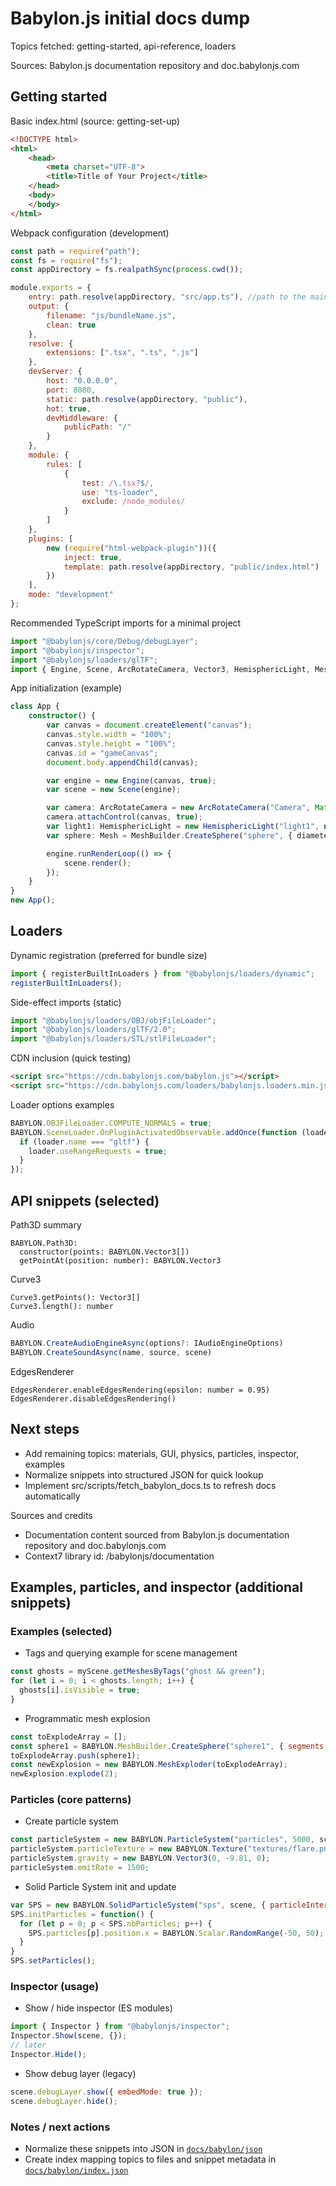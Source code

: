 # Babylon.js initial docs dump

Topics fetched: getting-started, api-reference, loaders

Sources: Babylon.js documentation repository and doc.babylonjs.com

## Getting started

Basic index.html (source: getting-set-up)
```html
<!DOCTYPE html>
<html>
    <head>
        <meta charset="UTF-8">
        <title>Title of Your Project</title>
    </head>
    <body>
    </body>
</html>
```

Webpack configuration (development)
```javascript
const path = require("path");
const fs = require("fs");
const appDirectory = fs.realpathSync(process.cwd());

module.exports = {
    entry: path.resolve(appDirectory, "src/app.ts"), //path to the main .ts file
    output: {
        filename: "js/bundleName.js",
        clean: true
    },
    resolve: {
        extensions: [".tsx", ".ts", ".js"]
    },
    devServer: {
        host: "0.0.0.0",
        port: 8080,
        static: path.resolve(appDirectory, "public"),
        hot: true,
        devMiddleware: {
            publicPath: "/"
        }
    },
    module: {
        rules: [
            {
                test: /\.tsx?$/,
                use: "ts-loader",
                exclude: /node_modules/
            }
        ]
    },
    plugins: [
        new (require("html-webpack-plugin"))({
            inject: true,
            template: path.resolve(appDirectory, "public/index.html")
        })
    ],
    mode: "development"
};
```

Recommended TypeScript imports for a minimal project
```typescript
import "@babylonjs/core/Debug/debugLayer";
import "@babylonjs/inspector";
import "@babylonjs/loaders/glTF";
import { Engine, Scene, ArcRotateCamera, Vector3, HemisphericLight, Mesh, MeshBuilder } from "@babylonjs/core";
```

App initialization (example)
```typescript
class App {
    constructor() {
        var canvas = document.createElement("canvas");
        canvas.style.width = "100%";
        canvas.style.height = "100%";
        canvas.id = "gameCanvas";
        document.body.appendChild(canvas);

        var engine = new Engine(canvas, true);
        var scene = new Scene(engine);

        var camera: ArcRotateCamera = new ArcRotateCamera("Camera", Math.PI / 2, Math.PI / 2, 2, Vector3.Zero(), scene);
        camera.attachControl(canvas, true);
        var light1: HemisphericLight = new HemisphericLight("light1", new Vector3(1, 1, 0), scene);
        var sphere: Mesh = MeshBuilder.CreateSphere("sphere", { diameter: 1 }, scene);

        engine.runRenderLoop(() => {
            scene.render();
        });
    }
}
new App();
```

## Loaders

Dynamic registration (preferred for bundle size)
```typescript
import { registerBuiltInLoaders } from "@babylonjs/loaders/dynamic";
registerBuiltInLoaders();
```

Side-effect imports (static)
```javascript
import "@babylonjs/loaders/OBJ/objFileLoader";
import "@babylonjs/loaders/glTF/2.0";
import "@babylonjs/loaders/STL/stlFileLoader";
```

CDN inclusion (quick testing)
```html
<script src="https://cdn.babylonjs.com/babylon.js"></script>
<script src="https://cdn.babylonjs.com/loaders/babylonjs.loaders.min.js"></script>
```

Loader options examples
```javascript
BABYLON.OBJFileLoader.COMPUTE_NORMALS = true;
BABYLON.SceneLoader.OnPluginActivatedObservable.addOnce(function (loader) {
  if (loader.name === "gltf") {
    loader.useRangeRequests = true;
  }
});
```

## API snippets (selected)

Path3D summary
```apdoc
BABYLON.Path3D:
  constructor(points: BABYLON.Vector3[])
  getPointAt(position: number): BABYLON.Vector3
```

Curve3
```apdoc
Curve3.getPoints(): Vector3[]
Curve3.length(): number
```

Audio
```javascript
BABYLON.CreateAudioEngineAsync(options?: IAudioEngineOptions)
BABYLON.CreateSoundAsync(name, source, scene)
```

EdgesRenderer
```apdoc
EdgesRenderer.enableEdgesRendering(epsilon: number = 0.95)
EdgesRenderer.disableEdgesRendering()
```

## Next steps
- Add remaining topics: materials, GUI, physics, particles, inspector, examples
- Normalize snippets into structured JSON for quick lookup
- Implement src/scripts/fetch_babylon_docs.ts to refresh docs automatically

Sources and credits
- Documentation content sourced from Babylon.js documentation repository and doc.babylonjs.com
- Context7 library id: /babylonjs/documentation
## Examples, particles, and inspector (additional snippets)

### Examples (selected)
- Tags and querying example for scene management
```javascript
const ghosts = myScene.getMeshesByTags("ghost && green");
for (let i = 0; i < ghosts.length; i++) {
  ghosts[i].isVisible = true;
}
```

- Programmatic mesh explosion
```javascript
const toExplodeArray = [];
const sphere1 = BABYLON.MeshBuilder.CreateSphere("sphere1", { segments: 12, diameter: 2 }, scene);
toExplodeArray.push(sphere1);
const newExplosion = new BABYLON.MeshExploder(toExplodeArray);
newExplosion.explode(2);
```

### Particles (core patterns)
- Create particle system
```javascript
const particleSystem = new BABYLON.ParticleSystem("particles", 5000, scene);
particleSystem.particleTexture = new BABYLON.Texture("textures/flare.png", scene);
particleSystem.gravity = new BABYLON.Vector3(0, -9.81, 0);
particleSystem.emitRate = 1500;
```

- Solid Particle System init and update
```javascript
var SPS = new BABYLON.SolidParticleSystem("sps", scene, { particleIntersection: true });
SPS.initParticles = function() {
  for (let p = 0; p < SPS.nbParticles; p++) {
    SPS.particles[p].position.x = BABYLON.Scalar.RandomRange(-50, 50);
  }
}
SPS.setParticles();
```

### Inspector (usage)
- Show / hide inspector (ES modules)
```javascript
import { Inspector } from "@babylonjs/inspector";
Inspector.Show(scene, {});
// later
Inspector.Hide();
```

- Show debug layer (legacy)
```javascript
scene.debugLayer.show({ embedMode: true });
scene.debugLayer.hide();
```

### Notes / next actions
- Normalize these snippets into JSON in [`docs/babylon/json`](docs/babylon/json:1)
- Create index mapping topics to files and snippet metadata in [`docs/babylon/index.json`](docs/babylon/index.json:1)

